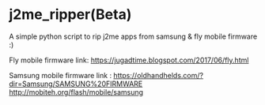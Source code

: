 # j2me_ripper(Beta)
A simple python script to rip j2me apps from samsung & fly mobile firmware :)


Fly mobile firmware link: https://jugadtime.blogspot.com/2017/06/fly.html

Samsung mobile firmware link :
https://oldhandhelds.com/?dir=Samsung/SAMSUNG%20FIRMWARE
http://mobiteh.org/flash/mobile/samsung
